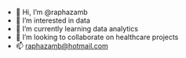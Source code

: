 - 👋 Hi, I’m @raphazamb
- 👀 I’m interested in data
- 🌱 I’m currently learning data analytics
- 💞️ I’m looking to collaborate on healthcare projects
- 📫 raphazamb@hotmail.com

<!---
raphazamb/raphazamb is a ✨ special ✨ repository because its `README.md` (this file) appears on your GitHub profile.
You can click the Preview link to take a look at your changes.
--->
